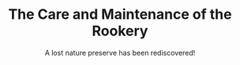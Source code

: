 ---
title: The Care and Maintenance of the Rookery
subtitle: A lost nature preserve has been rediscovered!
image: rookery_Cover_dmsguild.jpg
alt_image: 
alt: Hidden 
product_link: https://www.dmsguild.com/product/390440/WBWDCRook11-The-Care-and-Maintenance-of-the-Rookery?affiliate_id=1739130
selling_site: DMsGuild
---